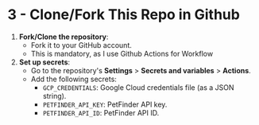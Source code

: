 # 3 - Clone/Fork This Repo in Github

1. **Fork/Clone the repository**:
   * Fork it to your GitHub account.
   * This is mandatory, as I use Github Actions for Workflow
2. **Set up secrets**:
   * Go to the repository's **Settings** > **Secrets and variables** > **Actions**.
   * Add the following secrets:
     * `GCP_CREDENTIALS`: Google Cloud credentials file (as a JSON string).
     * `PETFINDER_API_KEY`: PetFinder API key.
     * `PETFINDER_API_ID`: PetFinder API ID.
